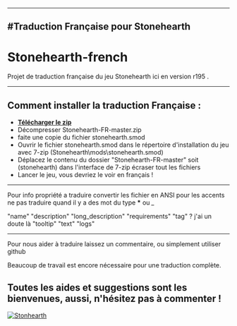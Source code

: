 ----
#Traduction Française pour Stonehearth
----
**Stonehearth-french**
=================
Projet de traduction française du jeu Stonehearth ici en version r195 .

----
Comment installer la traduction Française :
----

* [**Télécharger le zip**](https://github.com/DarkMatter26/Stonehearth-FR/archive/master.zip)  
* Décompresser Stonehearth-FR-master.zip
* faite une copie du fichier stonehearth.smod
* Ouvrir le fichier stonehearth.smod dans le répertoire d'installation du jeu avec 7-zip (Stonehearth\mods\stonehearth.smod)
* Déplacez le contenu du dossier "Stonehearth-FR-master" soit (stonehearth) dans l'interface de 7-zip
	écraser tout les fichiers
* Lancer le jeu, vous devriez le voir en français !

----
Pour info propriété a traduire
convertir les fichier en ANSI pour les accents
ne pas traduire quand il y a des mot du type __*__ ou *_*

"name"
"description"
"long_description"
"requirements"
"tag" 			? j'ai un doute là
"tooltip"
"text"
"logs"

----
Pour nous aider à traduire laissez un commentaire, ou simplement utiliser github

Beaucoup de travail est encore nécessaire pour une traduction complète.

Toutes les aides et suggestions sont les bienvenues, aussi, n'hésitez pas à commenter !
----
[![Stonhearth](http://stonehearth.net/images/discourse-logo.png)](http://stonehearth.net/)
